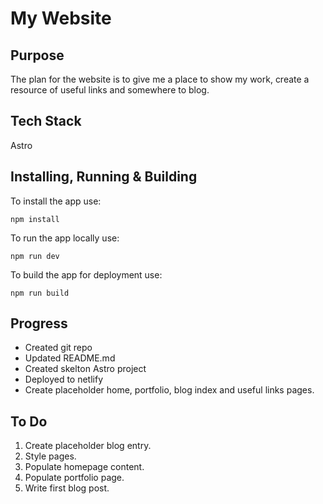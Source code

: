 # My Website
## Purpose
The plan for the website is to give me a place to show my work, create a resource of useful links and somewhere to blog.

## Tech Stack
Astro

## Installing, Running & Building
To install the app use:
```
npm install
```
To run the app locally use:
```
npm run dev
```
To build the app for deployment use:
```
npm run build
```
## Progress
- Created git repo
- Updated README.md
- Created skelton Astro project
- Deployed to netlify
- Create placeholder home, portfolio, blog index and useful links pages.

## To Do
1. Create placeholder blog entry.
2. Style pages.
3. Populate homepage content.
4. Populate portfolio page.
5. Write first blog post.
